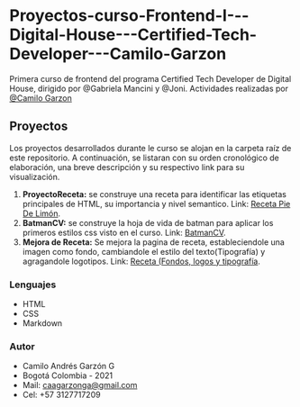 # Proyectos-curso-Frontend-I---Digital-House---Certified-Tech-Developer---Camilo-Garzon
Primera curso de frontend del programa Certified Tech Developer de Digital House, dirigido por @Gabriela Mancini y @Joni. Actividades realizadas por [@Camilo Garzon](https://github.com/CamAGarzonG)

## Proyectos

Los proyectos desarrollados durante le curso se alojan en la carpeta raíz de este repositorio. A continuación, se listaran con su orden cronológico de elaboración, una breve descripción y su respectivo link para su visualización.

1. **ProyectoReceta:** se construye una receta para identificar las etiquetas principales de HTML, su importancia y nivel semantico. Link: [Receta Pie De Limón](https://camagarzong.github.io/Proyectos-curso-Frontend-I---Digital-House---Certified-Tech-Developer---Camilo-Garzon/01.Receta/).
2. **BatmanCV:** se construye la hoja de vida de batman para aplicar los primeros estilos css visto en el curso. Link: [BatmanCV](https://camagarzong.github.io/Proyectos-curso-Frontend-I---Digital-House---Certified-Tech-Developer---Camilo-Garzon/02.CVBatman/).
3. **Mejora de Receta:** Se mejora la pagina de receta, estableciendole una imagen como fondo, cambiandole el estilo del texto(Tipografía) y agragandole logotipos. Link: [Receta (Fondos, logos y tipografía](https://camagarzong.github.io/Proyectos-curso-Frontend-I---Digital-House---Certified-Tech-Developer---Camilo-Garzon/03.FondosYLogos/).


### Lenguajes

- HTML
- CSS
- Markdown

### Autor

- Camilo Andrés Garzón G 
- Bogotá Colombia - 2021
- Mail: caagarzonga@gmail.com
- Cel: +57 3127717209
